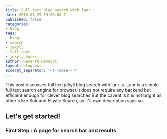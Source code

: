```yaml
---
title: Full text blog search with lunr
date: 2016-01-29 19:08:00 Z
published: false
categories:
- blog
tags:
- blog
- search
- jekyll
- full_text
- jekyll_hacks
author: Revanth Revoori
layout: blogpost
excerpt_separator: "<!--more-->"
---
```


This post discusses full text jekyll blog search with lunr js. Lunr is a simple full text search engine for browser.It does not require any backend but efficient enough for clever blog searches.But the caveat is it is not bright as other's like Solr and Elastic Search, as it's own description says so.

## Let's get started!

### First Step : A page for search bar and results
